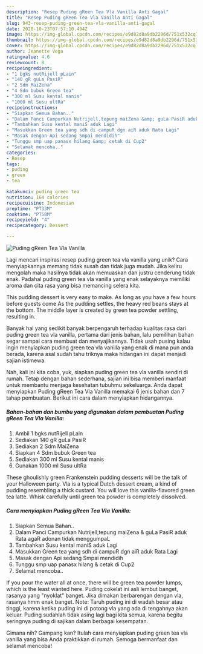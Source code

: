 ```yaml
---
description: "Resep Puding gReen Tea Vla Vanilla Anti Gagal"
title: "Resep Puding gReen Tea Vla Vanilla Anti Gagal"
slug: 943-resep-puding-green-tea-vla-vanilla-anti-gagal
date: 2020-10-23T07:57:10.494Z
image: https://img-global.cpcdn.com/recipes/e9d82d8a9db2296d/751x532cq70/puding-green-tea-vla-vanilla-foto-resep-utama.jpg
thumbnail: https://img-global.cpcdn.com/recipes/e9d82d8a9db2296d/751x532cq70/puding-green-tea-vla-vanilla-foto-resep-utama.jpg
cover: https://img-global.cpcdn.com/recipes/e9d82d8a9db2296d/751x532cq70/puding-green-tea-vla-vanilla-foto-resep-utama.jpg
author: Jeanette Vega
ratingvalue: 4.6
reviewcount: 8
recipeingredient:
- "1 bgks nutRijell pLain"
- "140 gR guLa PasiR"
- "2 Sdm MaiZena"
- "4 Sdm bubuk Green tea"
- "300 ml Susu kental manis"
- "1000 ml Susu ultRa"
recipeinstructions:
- "Siapkan Semua Bahan.."
- "Dalam Panci Campurkan Nutrijell,tepung maiZena &amp; guLa PasiR aduk Rata agaR adonan tidak menggumpaL"
- "Tambahkan Susu kental maniS aduk Lagi"
- "Masukkan Green tea yang sdh di campuR dgn aiR aduk Rata Lagi"
- "Masak dengan Api sedang Smpai mendidih"
- "Tunggu smp uap panasx hilang &amp; cetak di Cup2"
- "Selamat mencoba.."
categories:
- Resep
tags:
- puding
- green
- tea

katakunci: puding green tea 
nutrition: 164 calories
recipecuisine: Indonesian
preptime: "PT33M"
cooktime: "PT58M"
recipeyield: "4"
recipecategory: Dessert

---
```



![Puding gReen Tea Vla Vanilla](https://img-global.cpcdn.com/recipes/e9d82d8a9db2296d/751x532cq70/puding-green-tea-vla-vanilla-foto-resep-utama.jpg)

Lagi mencari inspirasi resep puding green tea vla vanilla yang unik? Cara menyiapkannya memang tidak susah dan tidak juga mudah. Jika keliru mengolah maka hasilnya tidak akan memuaskan dan justru cenderung tidak enak. Padahal puding green tea vla vanilla yang enak selayaknya memiliki aroma dan cita rasa yang bisa memancing selera kita.

This pudding dessert is very easy to make. As long as you have a few hours before guests come As the pudding settles, the heavy red beans stays at the bottom. The middle layer is created by green tea powder settling, resulting in.

Banyak hal yang sedikit banyak berpengaruh terhadap kualitas rasa dari puding green tea vla vanilla, pertama dari jenis bahan, lalu pemilihan bahan segar sampai cara membuat dan menyajikannya. Tidak usah pusing kalau ingin menyiapkan puding green tea vla vanilla yang enak di mana pun anda berada, karena asal sudah tahu triknya maka hidangan ini dapat menjadi sajian istimewa.


Nah, kali ini kita coba, yuk, siapkan puding green tea vla vanilla sendiri di rumah. Tetap dengan bahan sederhana, sajian ini bisa memberi manfaat untuk membantu menjaga kesehatan tubuhmu sekeluarga. Anda dapat menyiapkan Puding gReen Tea Vla Vanilla memakai 6 jenis bahan dan 7 tahap pembuatan. Berikut ini cara dalam menyiapkan hidangannya.

<!--inarticleads1-->

##### Bahan-bahan dan bumbu yang digunakan dalam pembuatan Puding gReen Tea Vla Vanilla:

1. Ambil 1 bgks nutRijell pLain
1. Sediakan 140 gR guLa PasiR
1. Sediakan 2 Sdm MaiZena
1. Siapkan 4 Sdm bubuk Green tea
1. Sediakan 300 ml Susu kental manis
1. Gunakan 1000 ml Susu ultRa


These ghoulishly green Frankenstein pudding desserts will be the talk of your Halloween party. Vla is a typical Dutch dessert cream, a kind of pudding resembling a thick custard. You will love this vanilla-flavored green tea latte. Whisk carefully until green tea powder is completely dissolved. 

<!--inarticleads2-->

##### Cara menyiapkan Puding gReen Tea Vla Vanilla:

1. Siapkan Semua Bahan..
1. Dalam Panci Campurkan Nutrijell,tepung maiZena &amp; guLa PasiR aduk Rata agaR adonan tidak menggumpaL
1. Tambahkan Susu kental maniS aduk Lagi
1. Masukkan Green tea yang sdh di campuR dgn aiR aduk Rata Lagi
1. Masak dengan Api sedang Smpai mendidih
1. Tunggu smp uap panasx hilang &amp; cetak di Cup2
1. Selamat mencoba..


If you pour the water all at once, there will be green tea powder lumps, which is the least wanted here. Puding cokelat ini asli lembut banget, rasanya yang &#34;nyoklat&#34; banget. Jika dimakan berbarengan dengan vla, rasanya hmm enak banget. Note: Taruh puding ini di wadah besar atau tinggi, karena ketika puding ini di potong vla yang ada di tengahnya akan keluar. Puding sudahlah tidak asing lagi bagi kita semua, karena begitu seringnya puding di sajikan dalam berbagai kesempatan. 

Gimana nih? Gampang kan? Itulah cara menyiapkan puding green tea vla vanilla yang bisa Anda praktikkan di rumah. Semoga bermanfaat dan selamat mencoba!
